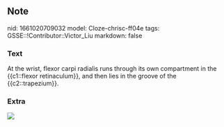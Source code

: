 ## Note
nid: 1661020709032
model: Cloze-chrisc-ff04e
tags: GSSE::!Contributor::Victor_Liu
markdown: false

### Text
At the wrist, flexor carpi radialis runs through its own compartment in the {{c1::flexor retinaculum}}, and then lies in the groove of the {{c2::trapezium}}.

### Extra
<img src="insertion.jpg">
